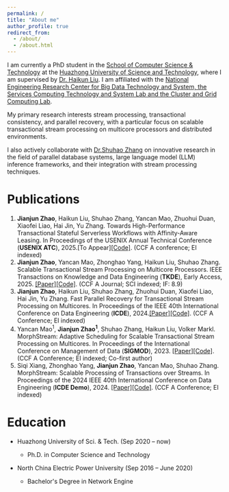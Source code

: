 ```yaml
---
permalink: /
title: "About me"
author_profile: true
redirect_from: 
  - /about/
  - /about.html
---
```

I am currently a PhD student in the [School of Computer Science & Technology](https://cs.hust.edu.cn) at the [Huazhong University of Science and Technology](https://www.hust.edu.cn), where I am supervised by [Dr. Haikun Liu](https://www.cs.ox.ac.uk/people/Mark.Harman/).
I am affiliated with the [National Engineering Research Center for Big Data Technology and System, the Services Computing Technology and System Lab and the Cluster and Grid Computing Lab](https://grid.hust.edu.cn/index.htm).

My primary research interests stream processing, transactional consistency, and
parallel recovery, with a particular focus on scalable
transactional stream processing on multicore
processors and distributed environments.

I also actively collaborate with [Dr.Shuhao Zhang](https://shuhaozhangtony.github.io/) on innovative research in the field of parallel database
systems, large language model (LLM) inference frameworks, and their
integration with stream processing techniques.

Publications
======
1. **Jianjun Zhao**, Haikun Liu, Shuhao Zhang, Yancan Mao, Zhuohui Duan, Xiaofei Liao, Hai Jin, Yu Zhang. Towards High-Performance Transactional Stateful Serverless Workflows with Affinity-Aware Leasing. In Proceedings of the USENIX Annual Technical Conference (**USENIX ATC**), 2025.[To Appear][[Code]](https://github.com/intellistream/MorphStream/tree/FaaS).
   (CCF A conference; EI indexed)
2. **Jianjun Zhao**, Yancan Mao, Zhonghao Yang, Haikun Liu, Shuhao Zhang. Scalable Transactional Stream Processing on Multicore Processors. IEEE Transactions on Knowledge and Data Engineering (**TKDE**), Early Access, 2025. [[Paper]](https://doi.org/10.1109/TKDE.2025.3556741)[[Code]](https://github.com/intellistream/MorphStream). (CCF A Journal; SCI indexed; IF: 8.9)
3. **Jianjun Zhao**, Haikun Liu, Shuhao Zhang, Zhuohui Duan, Xiaofei Liao, Hai Jin, Yu Zhang. Fast Parallel Recovery for Transactional Stream Processing on Multicores. In Proceedings of the IEEE 40th International Conference on Data Engineering (**ICDE**), 2024.[[Paper]](https://ieeexplore.ieee.org/document/10597762)[[Code]](https://github.com/CGCL-codes/MorphStreamR). (CCF A Conference; EI indexed)
4. Yancan Mao<sup>1</sup>, **Jianjun Zhao<sup>1</sup>**, Shuhao Zhang, Haikun Liu, Volker Markl. MorphStream: Adaptive Scheduling for Scalable Transactional Stream Processing on Multicores. In Proceedings of the International Conference on Management of Data (**SIGMOD**), 2023. [[Paper]](https://dl.acm.org/doi/abs/10.1145/3588913)[[Code]](https://github.com/intellistream/MorphStream). (CCF A Conference; EI indexed; Co-first author)
5. Siqi Xiang, Zhonghao Yang, **Jianjun Zhao**, Yancan Mao, Shuhao Zhang. MorphStream: Scalable Processing of Transactions over Streams. In Proceedings of the 2024 IEEE 40th International Conference on Data Engineering (**ICDE Demo**), 2024. [[Paper]](https://ieeexplore.ieee.org/document/10597837)[[Code]](https://github.com/intellistream/MorphStream). (CCF A Conference; EI indexed)

Education
======
- Huazhong University of Sci. & Tech. (Sep 2020 – now)
  - Ph.D. in Computer Science and Technology  
  

- North China Electric Power University (Sep 2016 – June 2020)
  - Bachelor's Degree in Network Engine 
  
